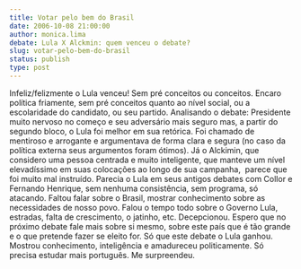 ```yaml
---
title: Votar pelo bem do Brasil
date: 2006-10-08 21:00:00
author: monica.lima
debate: Lula X Alckmin: quem venceu o debate?
slug: votar-pelo-bem-do-brasil
status: publish 
type: post
---
```


Infeliz/felizmente o Lula venceu! Sem pré conceitos ou conceitos. Encaro política friamente, sem pré conceitos quanto ao nível social, ou a escolaridade do candidato, ou seu partido. Analisando o debate: Presidente muito nervoso no começo e seu adversário mais seguro mas, a partir do segundo bloco, o Lula foi melhor em sua retórica. Foi chamado de mentiroso e arrogante e argumentava de forma clara e segura (no caso da política externa seus argumentos foram ótimos). Já o Alckimin, que considero uma pessoa centrada e muito inteligente, que manteve um nível elevadíssimo em suas colocações ao longo de sua campanha,  parece que foi muito mal instruído. Parecia o Lula em seus antigos debates com Collor e Fernando Henrique, sem nenhuma consistência, sem programa, só atacando. Faltou falar sobre o Brasil, mostrar conhecimento sobre as necessidades de nosso povo. Falou o tempo todo sobre o Governo Lula, estradas, falta de crescimento, o jatinho, etc. Decepcionou. Espero que no próximo debate fale mais sobre si mesmo, sobre este país que é tão grande e o que pretende fazer se eleito for. Só que este debate o Lula ganhou. Mostrou conhecimento, inteligência e amadureceu politicamente. Só precisa estudar mais português. Me surpreendeu.


 


 


